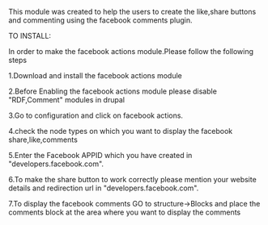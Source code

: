 This module was created to help the users to create the like,share buttons and commenting using the facebook comments plugin.

TO INSTALL:

In order to make the facebook actions module.Please follow the following steps

1.Download and install the facebook actions module

2.Before Enabling the facebook actions module please disable "RDF,Comment" modules in drupal

3.Go to configuration and click on facebook actions.

4.check the node types on which you want to display the facebook share,like,comments

5.Enter the Facebook APPID which you have created in "developers.facebook.com".

6.To make the share button to work correctly please mention your website details and redirection url in "developers.facebook.com".

7.To display the facebook comments GO to structure->Blocks and place the comments block at the area where you want to display the comments


